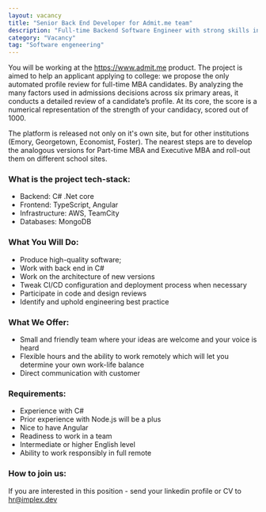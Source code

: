 ```yaml
---
layout: vacancy
title: "Senior Back End Developer for Admit.me team"
description: "Full-time Backend Software Engineer with strong skills in C# and .NET for a platform that offers step-by-step guides through the admissions process of the best high schools in USA."
category: "Vacancy"
tag: "Software engeneering"
---
```


You will be working at the https://www.admit.me product. The project is aimed to help an applicant applying to college: we propose the only automated profile review for full-time MBA candidates. By analyzing the many factors used in admissions decisions across six primary areas, it conducts a detailed review of a candidate’s profile. At its core, the score is a numerical representation of the strength of your candidacy, scored out of 1000.

The platform is released not only on it's own site, but for other institutions (Emory, Georgetown, Economist, Foster). The nearest steps are to develop the analogous versions for Part-time MBA and Executive MBA and roll-out them on different school sites.

### What is the project tech-stack:

- Backend: C# .Net core
- Frontend: TypeScript, Angular
- Infrastructure: AWS, TeamCity
- Databases: MongoDB

### What You Will Do:

- Produce high-quality software;
- Work with back end in C#
- Work on the architecture of new versions
- Tweak CI/CD configuration and deployment process when necessary
- Participate in code and design reviews
- Identify and uphold engineering best practice

### What We Offer:

- Small and friendly team where your ideas are welcome and your voice is heard
- Flexible hours and the ability to work remotely which will let you determine your own work-life balance
- Direct communication with customer

### Requirements:

- Experience with C#
- Prior experience with Node.js will be a plus
- Nice to have Angular
- Readiness to work in a team
- Intermediate or higher English level
- Ability to work responsibly in full remote

### How to join us:

If you are interested in this position - send your linkedin profile or CV to hr@implex.dev

